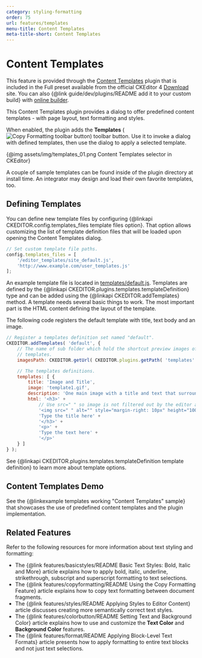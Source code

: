 ```yaml
---
category: styling-formatting
order: 75
url: features/templates
menu-title: Content Templates
meta-title-short: Content Templates
---
```

<!--
Copyright (c) 2003-2025, CKSource Holding sp. z o.o. All rights reserved.
For licensing, see LICENSE.md.
-->

# Content Templates

<info-box info="">
 	This feature is provided through the <a href="https://ckeditor.com/cke4/addon/templates">Content Templates</a> plugin that is included in the Full preset available from the official CKEditor 4 <a href="https://ckeditor.com/ckeditor-4/download/">Download</a> site. You can also {@link guide/dev/plugins/README add it to your custom build} with <a href="https://ckeditor.com/cke4/builder">online builder</a>.
</info-box>

This Content Templates plugin provides a dialog to offer predefined content templates - with page layout, text formatting and styles.

When enabled, the plugin adds the **Templates** (<img class="inline" src="%BASE_PATH%/assets/img/templates-button.png" alt="Copy Formatting toolbar button">) toolbar button. Use it to invoke a dialog with defined templates, then use the dialog to apply a selected template.

{@img assets/img/templates_01.png Content Templates selector in CKEditor}

A couple of sample templates can be found inside of the plugin directory at install time. An integrator may design and load their own favorite templates, too.

## Defining Templates

You can define new template files by configuring {@linkapi CKEDITOR.config.templates_files template files option}. That option allows customizing the list of template definition files that will be loaded upon opening the Content Templates dialog.

```js
// Set custom template file paths.
config.templates_files = [
    '/editor_templates/site_default.js',
    'http://www.example.com/user_templates.js'
];
```

An example template file is located in [templates/default.js](https://github.com/ckeditor/ckeditor4/blob/master/plugins/templates/templates/default.js). Templates are defined by the {@linkapi CKEDITOR.plugins.templates.templateDefinition} type and can be added using the {@linkapi CKEDITOR.addTemplates} method. A template needs several basic things to work. The most important part is the HTML content defining the layout of the template.

The following code registers the default template with title, text body and an image.

```js
// Register a templates definition set named "default".
CKEDITOR.addTemplates( 'default', {
	// The name of sub folder which hold the shortcut preview images of the
	// templates.
	imagesPath: CKEDITOR.getUrl( CKEDITOR.plugins.getPath( 'templates' ) + 'templates/images/' ),

	// The templates definitions.
	templates: [ {
		title: 'Image and Title',
		image: 'template1.gif',
		description: 'One main image with a title and text that surround the image.',
		html: '<h3>' +
			// Use src=" " so image is not filtered out by the editor as incorrect (src is required).
			'<img src=" " alt="" style="margin-right: 10px" height="100" width="100" align="left" />' +
			'Type the title here' +
			'</h3>' +
			'<p>' +
			'Type the text here' +
			'</p>'
	} ]
} );
```

See {@linkapi CKEDITOR.plugins.templates.templateDefinition template definition} to learn more about template options.

## Content Templates Demo

See the {@linkexample templates working "Content Templates" sample} that showcases the use of predefined content templates and the plugin implementation.

## Related Features

Refer to the following resources for more information about text styling and formatting:

* The {@link features/basicstyles/README Basic Text Styles: Bold, Italic and More} article explains how to apply bold, italic, underline, strikethrough, subscript and superscript formatting to text selections.
* The {@link features/copyformatting/README Using the Copy Formatting Feature} article explains how to copy text formatting between document fragments.
* The {@link features/styles/README Applying Styles to Editor Content} article discusses creating more semantically correct text styles.
* The {@link features/colorbutton/README Setting Text and Background Color} article explains how to use and customize the **Text Color** and **Background Color** features.
* The {@link features/format/README Applying Block-Level Text Formats} article presents how to apply formatting to entire text blocks and not just text selections.
